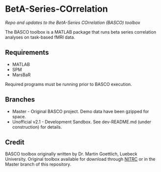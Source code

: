 # BetA-Series-COrrelation
*Repo and updates to the BetA-Series COrrelation (BASCO) toolbox*

The BASCO toolbox is a MATLAB package that runs beta series correlation analyses on task-based fMRI data.

## Requirements
* MATLAB
* SPM
* MarsBaR

Required programs must be running prior to BASCO execution.

## Branches

* Master - Original BASCO project. Demo data have been gzipped for space.
* Unofficial v2.1 - Development Sandbox. See dev-README.md (under construction)  for details.
 

## Credit
BASCO toolbox originally written by Dr. Martin Goettlich, Luebeck University. Original toolbox available for download through [NITRC](https://www.nitrc.org/projects/basco) or in the Master branch of this repository.  

